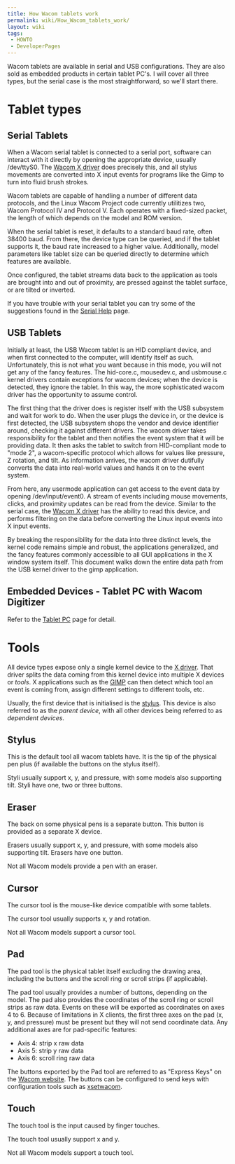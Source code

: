 ```yaml
---
title: How Wacom tablets work
permalink: wiki/How_Wacom_tablets_work/
layout: wiki
tags:
 - HOWTO
 - DeveloperPages
---
```


Wacom tablets are available in serial and USB configurations. They are
also sold as embedded products in certain tablet PC's. I will cover all
three types, but the serial case is the most straightforward, so we'll
start there.

Tablet types
============

Serial Tablets
--------------

When a Wacom serial tablet is connected to a serial port, software can
interact with it directly by opening the appropriate device, usually
/dev/ttyS0. The [Wacom X driver](xf86-input-wacom "wikilink") does
precisely this, and all stylus movements are converted into X input
events for programs like the Gimp to turn into fluid brush strokes.

Wacom tablets are capable of handling a number of different data
protocols, and the Linux Wacom Project code currently utilitizes two,
Wacom Protocol IV and Protocol V. Each operates with a fixed-sized
packet, the length of which depends on the model and ROM version.

When the serial tablet is reset, it defaults to a standard baud rate,
often 38400 baud. From there, the device type can be queried, and if the
tablet supports it, the baud rate increased to a higher value.
Additionally, model parameters like tablet size can be queried directly
to determine which features are available.

Once configured, the tablet streams data back to the application as
tools are brought into and out of proximity, are pressed against the
tablet surface, or are tilted or inverted.

If you have trouble with your serial tablet you can try some of the
suggestions found in the [Serial Help](/wiki/Serial_Help "wikilink") page.

USB Tablets
-----------

Initially at least, the USB Wacom tablet is an HID compliant device, and
when first connected to the computer, will identify itself as such.
Unfortunately, this is not what you want because in this mode, you will
not get any of the fancy features. The hid-core.c, mousedev.c, and
usbmouse.c kernel drivers contain exceptions for wacom devices; when the
device is detected, they ignore the tablet. In this way, the more
sophisticated wacom driver has the opportunity to assume control.

The first thing that the driver does is register itself with the USB
subsystem and wait for work to do. When the user plugs the device in, or
the device is first detected, the USB subsystem shops the vendor and
device identifier around, checking it against different drivers. The
wacom driver takes responsibility for the tablet and then notifies the
event system that it will be providing data. It then asks the tablet to
switch from HID-compliant mode to "mode 2", a wacom-specific protocol
which allows for values like pressure, Z rotation, and tilt. As
information arrives, the wacom driver dutifully converts the data into
real-world values and hands it on to the event system.

From here, any usermode application can get access to the event data by
opening /dev/input/event0. A stream of events including mouse movements,
clicks, and proximity updates can be read from the device. Similar to
the serial case, the [Wacom X driver](xf86-input-wacom "wikilink") has
the ability to read this device, and performs filtering on the data
before converting the Linux input events into X input events.

By breaking the responsibility for the data into three distinct levels,
the kernel code remains simple and robust, the applications generalized,
and the fancy features commonly accessible to all GUI applications in
the X window system itself. This document walks down the entire data
path from the USB kernel driver to the gimp application.

Embedded Devices - Tablet PC with Wacom Digitizer
-------------------------------------------------

Refer to the [Tablet PC](/wiki/Tablet_PC "wikilink") page for detail.

Tools
=====

All device types expose only a single kernel device to the [X
driver](xf86-input-wacom "wikilink"). That driver splits the data coming
from this kernel device into multiple X devices or *tools*. X
applications such as the [GIMP](http://www.gimp.org) can then detect
which tool an event is coming from, assign different settings to
different tools, etc.

Usually, the first device that is initialised is the [
stylus](#Stylus "wikilink"). This device is also referred to as the
*parent device*, with all other devices being referred to as *dependent
devices*.

Stylus
------

This is the default tool all wacom tablets have. It is the tip of the
physical pen plus (if available the buttons on the stylus itself).

Styli usually support x, y, and pressure, with some models also
supporting tilt. Styli have one, two or three buttons.

Eraser
------

The back on some physical pens is a separate button. This button is
provided as a separate X device.

Erasers usually support x, y, and pressure, with some models also
supporting tilt. Erasers have one button.

Not all Wacom models provide a pen with an eraser.

Cursor
------

The cursor tool is the mouse-like device compatible with some tablets.

The cursor tool usually supports x, y and rotation.

Not all Wacom models support a cursor tool.

Pad
---

The pad tool is the physical tablet itself excluding the drawing area,
including the buttons and the scroll ring or scroll strips (if
applicable).

The pad tool usually provides a number of buttons, depending on the
model. The pad also provides the coordinates of the scroll ring or
scroll strips as raw data. Events on these will be exported as
coordinates on axes 4 to 6. Because of limitations in X clients, the
first three axes on the pad (x, y, and pressure) must be present but
they will not send coordinate data. Any additional axes are for
pad-specific features:

-   Axis 4: strip x raw data
-   Axis 5: strip y raw data
-   Axis 6: scroll ring raw data

The buttons exported by the Pad tool are referred to as "Express Keys"
on the [Wacom website](http://www.wacom.com). The buttons can be
configured to send keys with configuration tools such as
[xsetwacom](xsetwacom "wikilink").

Touch
-----

The touch tool is the input caused by finger touches.

The touch tool usually support x and y.

Not all Wacom models support a touch tool.
